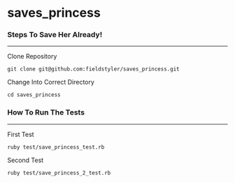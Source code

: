 # saves_princess

### Steps To Save Her Already!
------------------------------
Clone Repository
```
git clone git@github.com:fieldstyler/saves_princess.git
```

Change Into Correct Directory
```
cd saves_princess
```


### How To Run The Tests
------------------------------
First Test
```
ruby test/save_princess_test.rb
```

Second Test
```
ruby test/save_princess_2_test.rb
```
